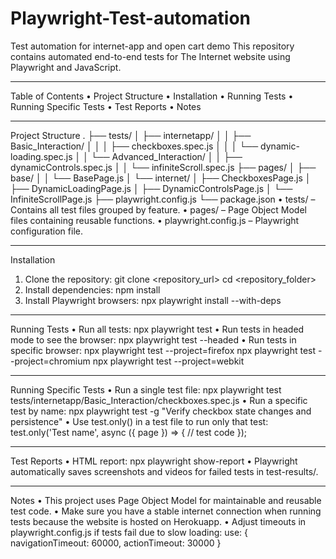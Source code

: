 # Playwright-Test-automation
Test automation for internet-app and open cart demo
This repository contains automated end-to-end tests for The Internet website using Playwright and JavaScript.
________________________________________
Table of Contents
•	Project Structure
•	Installation
•	Running Tests
•	Running Specific Tests
•	Test Reports
•	Notes
________________________________________
Project Structure
.
├── tests/
│   ├── internetapp/
│   │   ├── Basic_Interaction/
│   │   │   ├── checkboxes.spec.js
│   │   │   └── dynamic-loading.spec.js
│   │   └── Advanced_Interaction/
│   │       ├── dynamicControls.spec.js
│   │       └── infiniteScroll.spec.js
├── pages/
│   ├── base/
│   │   └── BasePage.js
│   └── internet/
│       ├── CheckboxesPage.js
│       ├── DynamicLoadingPage.js
│       ├── DynamicControlsPage.js
│       └── InfiniteScrollPage.js
├── playwright.config.js
└── package.json
•	tests/ – Contains all test files grouped by feature.
•	pages/ – Page Object Model files containing reusable functions.
•	playwright.config.js – Playwright configuration file.
________________________________________
Installation
1.	Clone the repository:
git clone <repository_url>
cd <repository_folder>
2.	Install dependencies:
npm install
3.	Install Playwright browsers:
npx playwright install --with-deps
________________________________________
Running Tests
•	Run all tests:
npx playwright test
•	Run tests in headed mode to see the browser:
npx playwright test --headed
•	Run tests in specific browser:
npx playwright test --project=firefox
npx playwright test --project=chromium
npx playwright test --project=webkit
________________________________________
Running Specific Tests
•	Run a single test file:
npx playwright test tests/internetapp/Basic_Interaction/checkboxes.spec.js
•	Run a specific test by name:
npx playwright test -g "Verify checkbox state changes and persistence"
•	Use test.only() in a test file to run only that test:
test.only('Test name', async ({ page }) => {
  // test code
});
________________________________________
Test Reports
•	HTML report:
npx playwright show-report
•	Playwright automatically saves screenshots and videos for failed tests in test-results/.
________________________________________
Notes
•	This project uses Page Object Model for maintainable and reusable test code.
•	Make sure you have a stable internet connection when running tests because the website is hosted on Herokuapp.
•	Adjust timeouts in playwright.config.js if tests fail due to slow loading:
use: {
  navigationTimeout: 60000,
  actionTimeout: 30000
}

